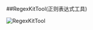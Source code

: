 ##RegexKitTool(正则表达式工具)


![RegexKitTool](https://raw.github.com/tracy-e/Tools/master/RegexKitTool/RegexKit.tiff)

